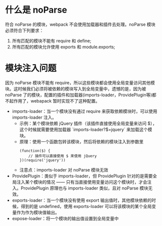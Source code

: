# 什么是 noParse
符合 noParse 的模块，webpack 不会使用加载器和插件去处理。noParse 模块必须符合下列要求：

1. 所有匹配的模块不能有 require 和 define;
2. 所有匹配的模块允许使用 exports 和 module.exports;

# 模块注入问题
因为 noParse 模块不能有 require，所以这些模块都会使用全局变量访问其他模块。这时候我们必须将被依赖的模块写入到全局变量中，遗憾的是，因为被 noParse 了的模块，配置的插件和加载器(imports-loader，ProvidePlugin等)都不起作用了，webapack 暂时实现不了这种配置。
- imports-loader：当一个模块没有通过 require 来获取依赖模块时，可以使用 imports-loader 注入。
    - 示例：某个模块依赖 jQuery 插件（该插件直接使用全局变量来访问 $），这个时候就需要使用加载器 `imports-loader?$=jquery` 来加载这个模块。
    - 原理：使用一个函数包转该模块，然后将依赖的模块注入到参数里
        ```
        (function($) {
            // 插件可以直接使用 $ 来使用 jQuery
        })(require('jquery'))
        ```
    - 注意点：imports-loader 对 noParse 模块无效
- ProvidePlugin：类似于 imports-loader，但 ProvidePlugin 针对的是需要全局注入某个模块的情况 —— 只有当直接使用变量访问这个模块时，才会注入。ProvidePlugin 原理也与 imports-loader 类似，且对 noParse 模块无效。
- exports-loader：当一个模块没有使用 export 输出值时，其他模块依赖的时候，得到的是 undefined，使用 exports-loader 可以将该模块的某个全局变量作为作为模块值输出。
- expose-loader：将一个模块的输出值设置到全局变量中
